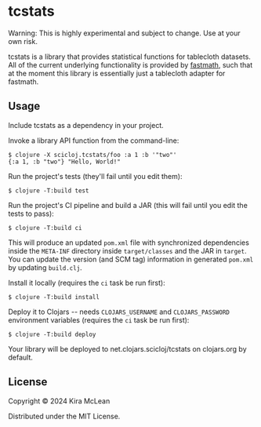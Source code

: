 # tcstats

Warning: This is highly experimental and subject to change. Use at your own risk.

tcstats is a library that provides statistical functions for tablecloth datasets.
All of the current underlying functionality is provided by [fastmath](https://github.com/generateme/fastmath),
such that at the moment this library is essentially just a tablecloth adapter for fastmath.

## Usage

Include tcstats as a dependency in your project.

Invoke a library API function from the command-line:

    $ clojure -X scicloj.tcstats/foo :a 1 :b '"two"'
    {:a 1, :b "two"} "Hello, World!"

Run the project's tests (they'll fail until you edit them):

    $ clojure -T:build test

Run the project's CI pipeline and build a JAR (this will fail until you edit the tests to pass):

    $ clojure -T:build ci

This will produce an updated `pom.xml` file with synchronized dependencies inside the `META-INF`
directory inside `target/classes` and the JAR in `target`. You can update the version (and SCM tag)
information in generated `pom.xml` by updating `build.clj`.

Install it locally (requires the `ci` task be run first):

    $ clojure -T:build install

Deploy it to Clojars -- needs `CLOJARS_USERNAME` and `CLOJARS_PASSWORD` environment
variables (requires the `ci` task be run first):

    $ clojure -T:build deploy

Your library will be deployed to net.clojars.scicloj/tcstats on clojars.org by default.

## License

Copyright © 2024 Kira McLean

Distributed under the MIT License.
